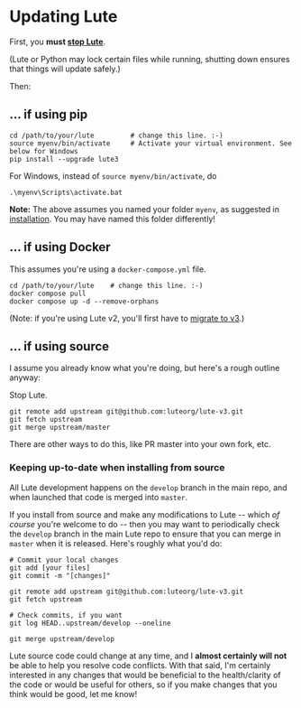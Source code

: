# Updating Lute

First, you **must [stop Lute](./starting-and-stopping.md)**.

(Lute or Python may lock certain files while running, shutting down ensures that things will update safely.)

Then:

## ... if using pip

```
cd /path/to/your/lute         # change this line. :-)
source myenv/bin/activate     # Activate your virtual environment. See below for Windows
pip install --upgrade lute3
```

For Windows, instead of `source myenv/bin/activate`, do

```
.\myenv\Scripts\activate.bat
```

**Note:** The above assumes you named your folder `myenv`, as suggested in [installation](../install/install.md).  You may have named this folder differently!

## ... if using Docker

This assumes you're using a `docker-compose.yml` file.

```
cd /path/to/your/lute    # change this line. :-)
docker compose pull
docker compose up -d --remove-orphans
```

(Note: if you're using Lute v2, you'll first have to [migrate to v3](../faq/v2-to-v3.md).)

## ... if using source

I assume you already know what you're doing, but here's a rough outline anyway:

Stop Lute.

```
git remote add upstream git@github.com:luteorg/lute-v3.git
git fetch upstream
git merge upstream/master
```

There are other ways to do this, like PR master into your own fork, etc.

### Keeping up-to-date when installing from source

All Lute development happens on the `develop` branch in the main repo, and when launched that code is merged into `master`.

If you install from source and make any modifications to Lute -- which _of course_ you're welcome to do -- then you may want to periodically check the `develop` branch in the main Lute repo to ensure that you can merge in `master` when it is released.  Here's roughly what you'd do:

```
# Commit your local changes
git add [your files]
git commit -m "[changes]"

git remote add upstream git@github.com:luteorg/lute-v3.git
git fetch upstream

# Check commits, if you want
git log HEAD..upstream/develop --oneline

git merge upstream/develop
```

Lute source code could change at any time, and I **almost certainly will not** be able to help you resolve code conflicts.  With that said, I'm certainly interested in any changes that would be beneficial to the health/clarity of the code or would be useful for others, so if you make changes that you think would be good, let me know!